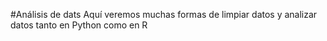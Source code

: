 #Análisis de dats
Aquí veremos muchas formas de limpiar datos y analizar datos tanto en Python como en R
